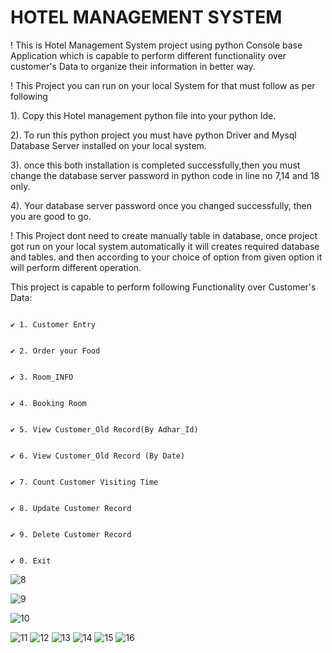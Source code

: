                                                         
# HOTEL MANAGEMENT SYSTEM #

! This is Hotel Management System project using python Console base Application which is capable to perform different functionality over customer's Data to organize their information in better way.

! This Project you can run on your local System for that must follow as per following 

1). Copy this Hotel management python file into your python Ide.

2). To run this python project you must have python Driver and Mysql Database Server installed on your local system.

3). once this both installation is completed successfully,then you must change the database server password in python code in line no 7,14 and 18 only.

4). Your database server password once you changed successfully, then you are good to go.

! This Project dont need to create manually table in database, once project got run on your local system automatically it will creates required database and tables. and then according to your choice
  of option from given option it will perform different operation.

  This project is capable to perform following Functionality over Customer's Data:
                                                                              
                                                                              ✔ 1. Customer Entry
                                                                              
                                                                              ✔ 2. Order your Food
                                                                              
                                                                              ✔ 3. Room_INFO
                                                                              
                                                                              ✔ 4. Booking Room
                                                                              
                                                                              ✔ 5. View Customer_Old Record(By Adhar_Id)
                                                                              
                                                                              ✔ 6. View Customer_Old Record (By Date)
                                                                              
                                                                              ✔ 7. Count Customer Visiting Time
                                                                              
                                                                              ✔ 8. Update Customer Record
                                                                              
                                                                              ✔ 9. Delete Customer Record
                                                                              
                                                                              ✔ 0. Exit
        


![8](https://github.com/rohit4166/Hotel_Management/assets/129392163/ed948050-e6f8-4c09-8bde-9ed168fe56e9)

![9](https://github.com/rohit4166/Hotel_Management/assets/129392163/d63ce23c-07eb-413c-8ac1-d5f51b6f4fc5)

![10](https://github.com/rohit4166/Hotel_Management/assets/129392163/019ecb27-74b7-44e5-9c6b-3fd7dfac2d79)

![11](https://github.com/rohit4166/Hotel_Management/assets/129392163/073d8fd3-aeea-4091-8e5c-f860efb9bd4b)
![12](https://github.com/rohit4166/Hotel_Management/assets/129392163/91038e2a-a180-4e0a-981a-1c3169b1af38)
![13](https://github.com/rohit4166/Hotel_Management/assets/129392163/c7b1718d-0e69-4b3e-84c3-59c3b2f5ff42)
![14](https://github.com/rohit4166/Hotel_Management/assets/129392163/6af08e74-cee0-44ea-b31b-cfa281bd27b0)
![15](https://github.com/rohit4166/Hotel_Management/assets/129392163/d5ac95bf-3000-4fbf-b58a-61ee9abae487)
![16](https://github.com/rohit4166/Hotel_Management/assets/129392163/7ff54909-e388-4192-bfc9-9c8aeaafc682)
